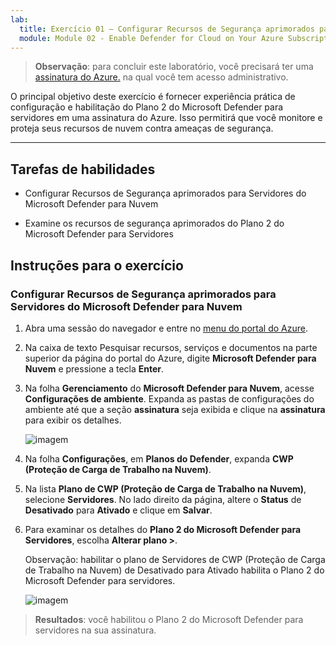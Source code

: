 ```yaml
---
lab:
  title: Exercício 01 – Configurar Recursos de Segurança aprimorados para Servidores do Microsoft Defender para Nuvem
  module: Module 02 - Enable Defender for Cloud on Your Azure Subscription
---
```



>**Observação**: para concluir este laboratório, você precisará ter uma [assinatura do Azure.](https://azure.microsoft.com/en-us/free/?azure-portal=true) na qual você tem acesso administrativo. 


O principal objetivo deste exercício é fornecer experiência prática de configuração e habilitação do Plano 2 do Microsoft Defender para servidores em uma assinatura do Azure. Isso permitirá que você monitore e proteja seus recursos de nuvem contra ameaças de segurança. 

---

## Tarefas de habilidades

- Configurar Recursos de Segurança aprimorados para Servidores do Microsoft Defender para Nuvem
  
- Examine os recursos de segurança aprimorados do Plano 2 do Microsoft Defender para Servidores

## Instruções para o exercício

### Configurar Recursos de Segurança aprimorados para Servidores do Microsoft Defender para Nuvem

1.  Abra uma sessão do navegador e entre no [menu do portal do Azure](https://portal.azure.com/).         

2. Na caixa de texto Pesquisar recursos, serviços e documentos na parte superior da página do portal do Azure, digite **Microsoft Defender para Nuvem** e pressione a tecla **Enter**.

3. Na folha **Gerenciamento** do **Microsoft Defender para Nuvem**, acesse **Configurações de ambiente**. Expanda as pastas de configurações do ambiente até que a seção **assinatura** seja exibida e clique na **assinatura** para exibir os detalhes.

   ![imagem](https://github.com/user-attachments/assets/3b25dd82-e09e-4f8a-b85e-c9bc6c4bd488)
   
4. Na folha **Configurações**, em **Planos do Defender**, expanda **CWP (Proteção de Carga de Trabalho na Nuvem)**.

5. Na lista **Plano de CWP (Proteção de Carga de Trabalho na Nuvem)**, selecione **Servidores**. No lado direito da página, altere o **Status** de **Desativado** para **Ativado** e clique em **Salvar**.

6. Para examinar os detalhes do **Plano 2 do Microsoft Defender para Servidores**, escolha **Alterar plano >**.

   Observação: habilitar o plano de Servidores de CWP (Proteção de Carga de Trabalho na Nuvem) de Desativado para Ativado habilita o Plano 2 do Microsoft Defender para servidores.
 
   ![imagem](https://github.com/user-attachments/assets/de434a75-345a-4023-83f1-fa53fcb5f288)
   
> **Resultados**: você habilitou o Plano 2 do Microsoft Defender para servidores na sua assinatura.
